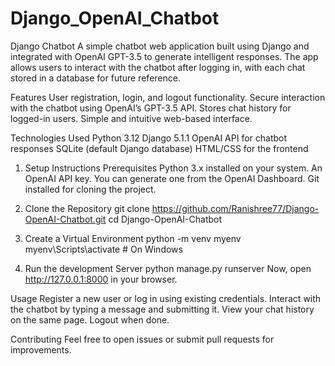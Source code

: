 # Django_OpenAI_Chatbot

Django Chatbot
A simple chatbot web application built using Django and integrated with OpenAI GPT-3.5 to generate intelligent responses. The app allows users to interact with the chatbot after logging in, with each chat stored in a database for future reference.

Features
User registration, login, and logout functionality.
Secure interaction with the chatbot using OpenAI’s GPT-3.5 API.
Stores chat history for logged-in users.
Simple and intuitive web-based interface.

Technologies Used
Python 3.12
Django 5.1.1
OpenAI API for chatbot responses
SQLite (default Django database)
HTML/CSS for the frontend

1. Setup Instructions
Prerequisites
Python 3.x installed on your system.
An OpenAI API key. You can generate one from the OpenAI Dashboard.
Git installed for cloning the project.

2. Clone the Repository
git clone https://github.com/Ranishree77/Django-OpenAI-Chatbot.git
cd Django-OpenAI-Chatbot

3. Create a Virtual Environment
python -m venv myenv
myenv\Scripts\activate     # On Windows

4. Run the development Server
python manage.py runserver
Now, open http://127.0.0.1:8000 in your browser.

Usage
Register a new user or log in using existing credentials.
Interact with the chatbot by typing a message and submitting it.
View your chat history on the same page.
Logout when done.

Contributing
Feel free to open issues or submit pull requests for improvements.






